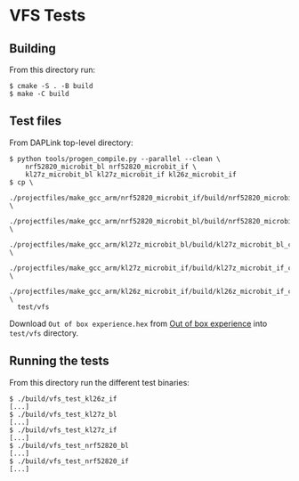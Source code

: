 # VFS Tests

## Building

From this directory run:
```
$ cmake -S . -B build
$ make -C build
```

## Test files

From DAPLink top-level directory:
```
$ python tools/progen_compile.py --parallel --clean \
    nrf52820_microbit_bl nrf52820_microbit_if \
    kl27z_microbit_bl kl27z_microbit_if kl26z_microbit_if
$ cp \
  ./projectfiles/make_gcc_arm/nrf52820_microbit_if/build/nrf52820_microbit_if_crc.hex \
  ./projectfiles/make_gcc_arm/nrf52820_microbit_bl/build/nrf52820_microbit_bl_crc.hex \
  ./projectfiles/make_gcc_arm/kl27z_microbit_bl/build/kl27z_microbit_bl_crc.hex \
  ./projectfiles/make_gcc_arm/kl27z_microbit_if/build/kl27z_microbit_if_crc.hex \
  ./projectfiles/make_gcc_arm/kl26z_microbit_if/build/kl26z_microbit_if_crc.hex \
  test/vfs
```

Download `Out of box experience.hex` from [Out of box experience](https://microbit.org/get-started/user-guide/out-of-box-experience/) into `test/vfs` directory.

## Running the tests

From this directory run the different test binaries:
```
$ ./build/vfs_test_kl26z_if
[...]
$ ./build/vfs_test_kl27z_bl
[...]
$ ./build/vfs_test_kl27z_if
[...]
$ ./build/vfs_test_nrf52820_bl
[...]
$ ./build/vfs_test_nrf52820_if
[...]
```
